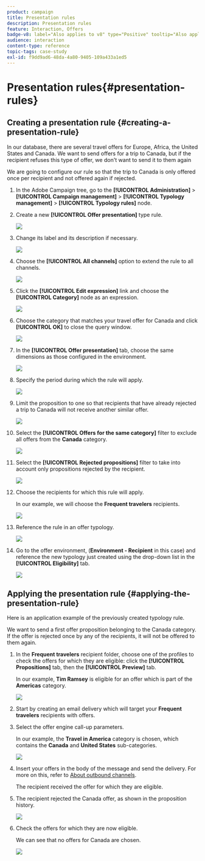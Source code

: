 ```yaml
---
product: campaign
title: Presentation rules
description: Presentation rules
feature: Interaction, Offers
badge-v8: label="Also applies to v8" type="Positive" tooltip="Also applies to Campaign v8"
audience: interaction
content-type: reference
topic-tags: case-study
exl-id: f9dd9ad6-48da-4a80-9405-109a433a1ed5
---
```

# Presentation rules{#presentation-rules}

 

## Creating a presentation rule {#creating-a-presentation-rule}

In our database, there are several travel offers for Europe, Africa, the United States and Canada. We want to send offers for a trip to Canada, but if the recipient refuses this type of offer, we don't want to send it to them again

We are going to configure our rule so that the trip to Canada is only offered once per recipient and not offered again if rejected.

1. In the Adobe Campaign tree, go to the **[!UICONTROL Administration]** > **[!UICONTROL Campaign management]** > **[!UICONTROL Typology management]** > **[!UICONTROL Typology rules]** node.
1. Create a new **[!UICONTROL Offer presentation]** type rule.

   ![](assets/offer_typology_example_001.png)

1. Change its label and its description if necessary.

   ![](assets/offer_typology_example_002.png)

1. Choose the **[!UICONTROL All channels]** option to extend the rule to all channels. 

   ![](assets/offer_typology_example_003.png)

1. Click the **[!UICONTROL Edit expression]** link and choose the **[!UICONTROL Category]** node as an expression.

   ![](assets/offer_typology_example_004.png)

1. Choose the category that matches your travel offer for Canada and click **[!UICONTROL OK]** to close the query window.

   ![](assets/offer_typology_example_005.png)

1. In the **[!UICONTROL Offer presentation]** tab, choose the same dimensions as those configured in the environment. 

   ![](assets/offer_typology_example_006.png)

1. Specify the period during which the rule will apply.

   ![](assets/offer_typology_example_007.png)

1. Limit the proposition to one so that recipients that have already rejected a trip to Canada will not receive another similar offer. 

   ![](assets/offer_typology_example_008.png)

1. Select the **[!UICONTROL Offers for the same category]** filter to exclude all offers from the **Canada** category.

   ![](assets/offer_typology_example_020.png)

1. Select the **[!UICONTROL Rejected propositions]** filter to take into account only propositions rejected by the recipient. 

   ![](assets/offer_typology_example_021.png)

1. Choose the recipients for which this rule will apply.

   In our example, we will choose the **Frequent travelers** recipients.

   ![](assets/offer_typology_example_009.png)

1. Reference the rule in an offer typology.

   ![](assets/offer_typology_example_013.png)

1. Go to the offer environment, (**Environment - Recipient** in this case) and reference the new typology just created using the drop-down list in the **[!UICONTROL Eligibility]** tab.

   ![](assets/offer_typology_example_014.png)

## Applying the presentation rule {#applying-the-presentation-rule}

Here is an application example of the previously created typology rule.

We want to send a first offer proposition belonging to the Canada category. If the offer is rejected once by any of the recipients, it will not be offered to them again.

1. In the **Frequent travelers** recipient folder, choose one of the profiles to check the offers for which they are eligible: click the **[!UICONTROL Propositions]** tab, then the **[!UICONTROL Preview]** tab.

   In our example, **Tim Ramsey** is eligible for an offer which is part of the **Americas** category.

   ![](assets/offer_typology_example_015.png)

1. Start by creating an email delivery which will target your **Frequent travelers** recipients with offers.
1. Select the offer engine call-up parameters.

   In our example, the **Travel in America** category is chosen, which contains the **Canada** and **United States** sub-categories.

   ![](assets/offer_typology_example_016.png)

1. Insert your offers in the body of the message and send the delivery. For more on this, refer to [About outbound channels](../../interaction/using/about-outbound-channels.md).

   The recipient received the offer for which they are eligible.

1. The recipient rejected the Canada offer, as shown in the proposition history.

   ![](assets/offer_typology_example_018.png)

1. Check the offers for which they are now eligible.

   We can see that no offers for Canada are chosen.

   ![](assets/offer_typology_example_019.png)

